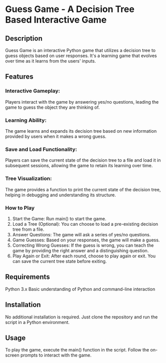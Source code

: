 # Guess Game - A Decision Tree Based Interactive Game
## Description
Guess Game is an interactive Python game that utilizes a decision tree to guess objects based on user responses. It's a learning game that evolves over time as it learns from the users' inputs.

## Features
### Interactive Gameplay: 
Players interact with the game by answering yes/no questions, leading the game to guess the object they are thinking of.
### Learning Ability: 
The game learns and expands its decision tree based on new information provided by users when it makes a wrong guess.
### Save and Load Functionality: 
Players can save the current state of the decision tree to a file and load it in subsequent sessions, allowing the game to retain its learning over time.
### Tree Visualization: 
The game provides a function to print the current state of the decision tree, helping in debugging and understanding its structure.

### How to Play
1. Start the Game: Run main() to start the game.
2. Load a Tree (Optional): You can choose to load a pre-existing decision tree from a file.
3. Answer Questions: The game will ask a series of yes/no questions.
4. Game Guesses: Based on your responses, the game will make a guess.
5. Correcting Wrong Guesses: If the guess is wrong, you can teach the game by providing the right answer and a distinguishing question.
6. Play Again or Exit: After each round, choose to play again or exit. You can save the current tree state before exiting.

   
## Requirements
Python 3.x
Basic understanding of Python and command-line interaction

## Installation
No additional installation is required. Just clone the repository and run the script in a Python environment.

## Usage
To play the game, execute the main() function in the script. Follow the on-screen prompts to interact with the game.


